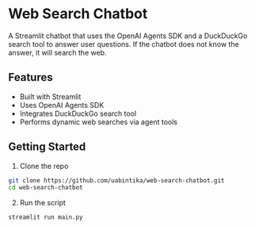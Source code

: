# Web Search Chatbot

A Streamlit chatbot that uses the OpenAI Agents SDK and a DuckDuckGo search tool to answer user questions. If the chatbot does not know the answer, it will search the web.

## Features

- Built with Streamlit
- Uses OpenAI Agents SDK
- Integrates DuckDuckGo search tool
- Performs dynamic web searches via agent tools

## Getting Started

1. Clone the repo

```bash
git clone https://github.com/uabintika/web-search-chatbot.git
cd web-search-chatbot
```

2. Run the script

```bash
streamlit run main.py